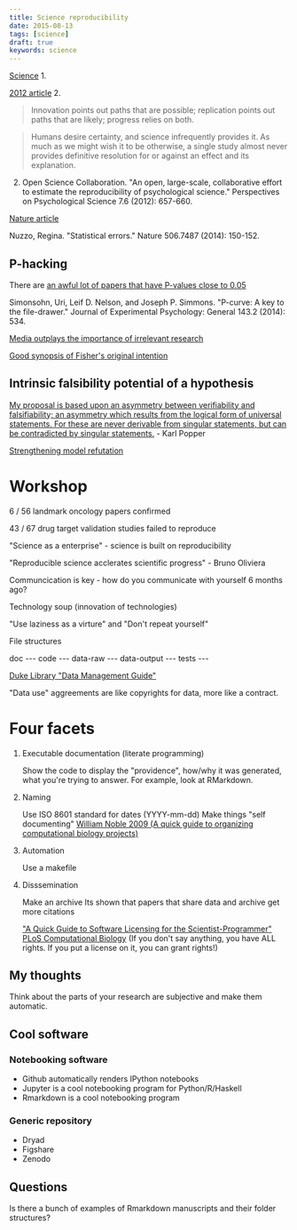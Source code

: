 ```yaml
---
title: Science reproducibility
date: 2015-08-13
tags: [science]
draft: true
keywords: science
---
```


[Science](http://www.sciencemag.org/content/349/6251/aac4716) 1.

[2012 article](http://pps.sagepub.com/content/7/6/657.short) 2.

> Innovation points out paths that are possible; replication points out paths that are likely; progress relies on both. 

> Humans desire certainty, and science infrequently provides it. As much as we might wish it to be otherwise, a single study almost never provides definitive resolution for or against an effect and its explanation.

2. Open Science Collaboration. "An open, large-scale, collaborative effort to estimate the reproducibility of psychological science." Perspectives on Psychological Science 7.6 (2012): 657-660.

[Nature article](http://www.nature.com/news/scientific-method-statistical-errors-1.14700)

Nuzzo, Regina. "Statistical errors." Nature 506.7487 (2014): 150-152.


## P-hacking

There are [an awful lot of papers that have P-values close to 0.05](http://dx.doi.org/10.1037/a0033242)

Simonsohn, Uri, Leif D. Nelson, and Joseph P. Simmons. "P-curve: A key to the file-drawer." Journal of Experimental Psychology: General 143.2 (2014): 534.

[Media outplays the importance of irrelevant research](http://io9.com/i-fooled-millions-into-thinking-chocolate-helps-weight-1707251800?commerce_insets_disclosure=on&utm_expid=66866090-48.Ej9760cOTJCPS_Bq4mjoww.2)

[Good synopsis of Fisher's original intention](http://www.pnas.org/content/112/37/E5114.full)

## Intrinsic falsibility potential of a hypothesis

[My proposal is based upon an asymmetry between verifiability and falsifiability; an asymmetry which results from the logical form of universal statements. For these are never derivable from singular statements, but can be contradicted by singular statements.](https://en.wikipedia.org/wiki/Falsifiability) - Karl Popper

[Strengthening model refutation](http://journals.plos.org/plosone/article?id=10.1371/journal.pone.0138212)

# Workshop

6 / 56 landmark oncology papers confirmed

43 / 67 drug target validation studies failed to reproduce

"Science as a enterprise" - science is built on reproducibility

"Reproducible science acclerates scientific progress" - Bruno Oliviera

Communcication is key - how do you communicate with yourself 6 months ago?

Technology soup (innovation of technologies)

"Use laziness as a virture" and "Don't repeat yourself"


File structures

doc ---
code ---
data-raw ---
data-output ---
tests ---


[Duke Library "Data Management Guide"](http://library.duke.edu/data/guides/data-management)

"Data use" aggreements are like copyrights for data, more like a contract.


# Four facets

1. Executable documentation (literate programming)

	Show the code to display the "providence", how/why it was generated, what you're trying to answer. 
	For example, look at RMarkdown.

2. Naming

	Use ISO 8601 standard for dates (YYYY-mm-dd)
	Make things "self documenting"
	[William Noble 2009 (A quick guide to organizing computational biology projects)](http://journals.plos.org/ploscompbiol/article?id=10.1371/journal.pcbi.1000424)

3. Automation

	Use a makefile

4. Disssemination

	Make an archive
	Its shown that papers that share data and archive get more citations

	["A Quick Guide to Software Licensing for the Scientist-Programmer" PLoS Computational Biology](http://journals.plos.org/ploscompbiol/article?id=10.1371/journal.pcbi.1002598) (If you don't say anything, you have ALL rights. If you put a license on it, you can grant rights!)

## My thoughts

Think about the parts of your research are subjective and make them automatic.

## Cool software


### Notebooking software

- Github automatically renders IPython notebooks
- Jupyter is a cool notebooking program for Python/R/Haskell
- Rmarkdown is a cool notebooking program

### Generic repository 

- Dryad
- Figshare
- Zenodo

## Questions

Is there a bunch of examples of Rmarkdown manuscripts and their folder structures?
